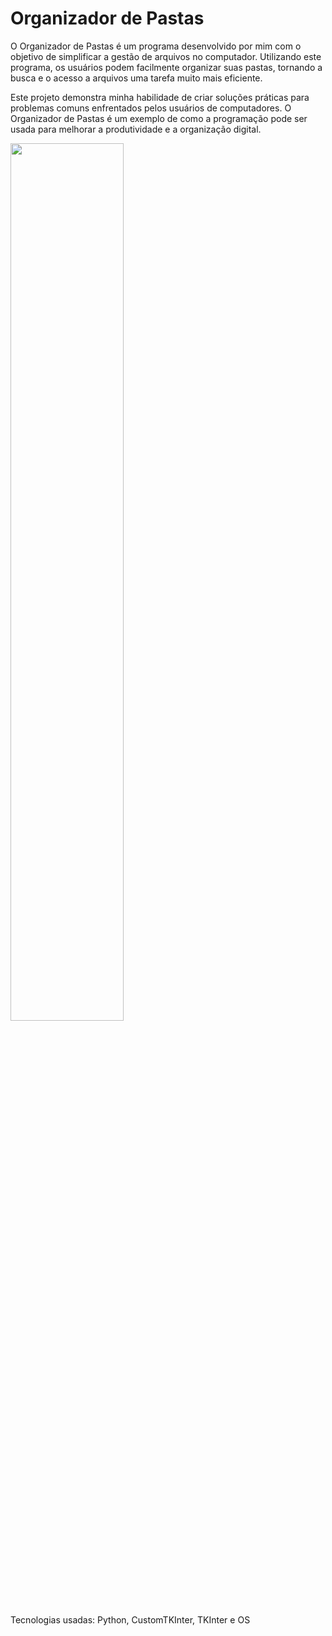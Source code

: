 # Organizador de Pastas

O Organizador de Pastas é um programa desenvolvido por mim com o objetivo de simplificar a gestão de arquivos no computador. Utilizando este programa, os usuários podem facilmente organizar suas pastas, tornando a busca e o acesso a arquivos uma tarefa muito mais eficiente.

Este projeto demonstra minha habilidade de criar soluções práticas para problemas comuns enfrentados pelos usuários de computadores. O Organizador de Pastas é um exemplo de como a programação pode ser usada para melhorar a produtividade e a organização digital.


<img src="https://github.com/Gabriel-D-EV/org_pasta/blob/main/organizador.png?raw=true" width="60%" height="auto">


Tecnologias usadas: Python, CustomTKInter, TKInter e OS

